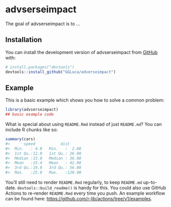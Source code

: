 
<!-- README.md is generated from README.Rmd. Please edit that file -->

# advserseimpact

<!-- badges: start -->
<!-- badges: end -->

The goal of advserseimpact is to …

## Installation

You can install the development version of advserseimpact from
[GitHub](https://github.com/) with:

``` r
# install.packages("devtools")
devtools::install_github("GGLuca/adverseimpact")
```

## Example

This is a basic example which shows you how to solve a common problem:

``` r
library(advserseimpact)
## basic example code
```

What is special about using `README.Rmd` instead of just `README.md`?
You can include R chunks like so:

``` r
summary(cars)
#>      speed           dist       
#>  Min.   : 4.0   Min.   :  2.00  
#>  1st Qu.:12.0   1st Qu.: 26.00  
#>  Median :15.0   Median : 36.00  
#>  Mean   :15.4   Mean   : 42.98  
#>  3rd Qu.:19.0   3rd Qu.: 56.00  
#>  Max.   :25.0   Max.   :120.00
```

You’ll still need to render `README.Rmd` regularly, to keep `README.md`
up-to-date. `devtools::build_readme()` is handy for this. You could also
use GitHub Actions to re-render `README.Rmd` every time you push. An
example workflow can be found here:
<https://github.com/r-lib/actions/tree/v1/examples>.
